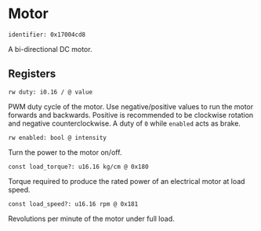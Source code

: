 # Motor

    identifier: 0x17004cd8

A bi-directional DC motor.

## Registers

    rw duty: i0.16 / @ value

PWM duty cycle of the motor. Use negative/positive values to run the motor forwards and backwards.
Positive is recommended to be clockwise rotation and negative counterclockwise. A duty of ``0`` 
while ``enabled`` acts as brake.

    rw enabled: bool @ intensity

Turn the power to the motor on/off.

    const load_torque?: u16.16 kg/cm @ 0x180

Torque required to produce the rated power of an electrical motor at load speed.

    const load_speed?: u16.16 rpm @ 0x181

Revolutions per minute of the motor under full load.